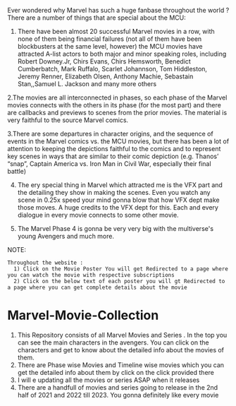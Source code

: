 Ever wondered why Marvel has such a huge fanbase throughout the world ?
 There are a number of things that are special about the MCU:
 1. There have been almost 20 successful Marvel movies in a row, with none of them being financial failures (not all of them have been blockbusters at the same level, however)
    the MCU movies have attracted A-list actors to both major and minor speaking roles, including Robert Downey.Jr,  Chirs Evans, Chirs Hemsworth, Benedict  Cumberbatch, Mark         Ruffalo, Scarlet Johannson, Tom Hiddleston, Jeremy Renner, Elizabeth Olsen, Anthony Machie, Sebastain Stan,,Samuel L. Jackson and many more others
   
2.The movies are all interconnected in phases, so each phase of the Marvel movies connects with the others in its phase (for the most part) and there are callbacks and previews      to scenes from the prior movies. The material is very faithful to the source Marvel comics.
   
3.There are some departures in character origins, and the sequence of events in the  Marvel comics vs. the MCU movies, but there has been a lot of attention to keeping the            depictions faithful to the comics and to represent key scenes in ways that are similar to their comic depiction (e.g. Thanos’ “snap”, Captain America vs. Iron Man in               Civil War, especially their final battle)
   
4. The ery special thing in Marvel which attracted me is the VFX part and the detailing they show in making the scenes. Even you watch any scene in 0.25x speed your mind gonna       blow that how VFX dept make those moves. A huge credits to the VFX dept for this. Each and every dialogue in every movie connects to some other movie. 
   
5. The Marvel Phase 4 is gonna be very very big with the multiverse's young Avengers and much more.
   

NOTE:
        
    Throughout the website :
      1) Click on the Movie Poster You will get Redirected to a page where you can watch the movie with respective subscriptions
      2) Click on the below text of each poster you will gt Redirected to a page where you can get complete details about the movie


# Marvel-Movie-Collection
 1) This Repository consists of all Marvel Movies and Series . In the top you can see the main characters in the avengers. You can click on the characters and get to know about        the detailed info about the movies of them. 
 2) There are Phase wise Movies and Timeline wise movies which you can get the detailed info about them by click on the click provided there 
 3) I will e updating all the movies or series ASAP when it releases
 4) There are a handfull of movies and series going to release in the 2nd half of 2021 and 2022 till 2023. You gonna definitely like every movie
